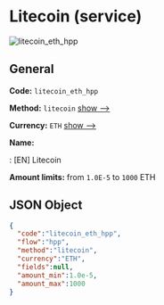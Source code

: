 
# Litecoin (service) 
![litecoin_eth_hpp](https://static.openfintech.io/payment_methods/litecoin_eth_hpp/logo.svg?w=400&c=v0.59.26#w200)  

## General 
 
**Code:** `litecoin_eth_hpp` 
 
**Method:** `litecoin` 
 [show -->](/payment-methods/litecoin/) 
 
**Currency:** `ETH` [show -->](/currencies/ETH/) 
 
**Name:** 
 
:	[EN] Litecoin 
 
**Amount limits:** from `1.0E-5` to `1000` ETH 

## JSON Object 

```json
{
  "code":"litecoin_eth_hpp",
  "flow":"hpp",
  "method":"litecoin",
  "currency":"ETH",
  "fields":null,
  "amount_min":1.0e-5,
  "amount_max":1000
}
```  
